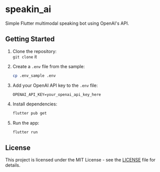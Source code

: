 # speakin_ai

Simple Flutter multimodal speaking bot using OpenAI's API.

## Getting Started

1. Clone the repository:  
   `git clone` it

2. Create a `.env` file from the sample:
   ```bash
   cp .env_sample .env
   ```

3. Add your OpenAI API key to the `.env` file:
   ```plaintext
   OPENAI_API_KEY=your_openai_api_key_here
   ```

4. Install dependencies:
   ```bash
   flutter pub get
   ```

5. Run the app:
   ```bash
   flutter run
   ```

## License

This project is licensed under the MIT License - see the [LICENSE](LICENSE) file for details.